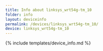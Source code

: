 ```yaml
---
title: Info about linksys_wrt54g-tm_10
folder: info
layout: deviceinfo
permalink: /devices/linksys_wrt54g-tm_10/
device: linksys_wrt54g-tm_10
---
```

{% include templates/device_info.md %}
